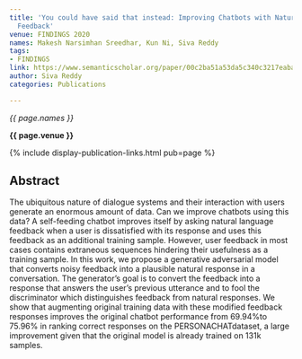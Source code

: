 ```yaml
---
title: 'You could have said that instead: Improving Chatbots with Natural Language
  Feedback'
venue: FINDINGS 2020
names: Makesh Narsimhan Sreedhar, Kun Ni, Siva Reddy
tags:
- FINDINGS
link: https://www.semanticscholar.org/paper/00c2ba51a53da5c340c3217eabab935a67abafa0
author: Siva Reddy
categories: Publications

---
```


*{{ page.names }}*

**{{ page.venue }}**

{% include display-publication-links.html pub=page %}

## Abstract

The ubiquitous nature of dialogue systems and their interaction with users generate an enormous amount of data. Can we improve chatbots using this data? A self-feeding chatbot improves itself by asking natural language feedback when a user is dissatisfied with its response and uses this feedback as an additional training sample. However, user feedback in most cases contains extraneous sequences hindering their usefulness as a training sample. In this work, we propose a generative adversarial model that converts noisy feedback into a plausible natural response in a conversation. The generator’s goal is to convert the feedback into a response that answers the user’s previous utterance and to fool the discriminator which distinguishes feedback from natural responses. We show that augmenting original training data with these modified feedback responses improves the original chatbot performance from 69.94%to 75.96% in ranking correct responses on the PERSONACHATdataset, a large improvement given that the original model is already trained on 131k samples.
